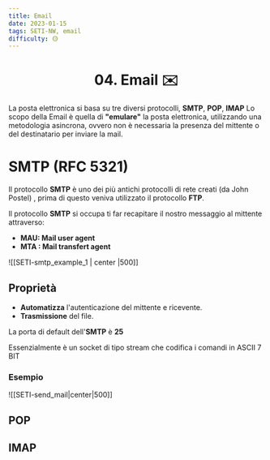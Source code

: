 ```yaml
---
title: Email
date: 2023-01-15
tags: SETI-NW, email
difficulty: 🟡
---
```


<h1  style="text-align: center;"> 04. Email ✉️</h1>

La posta elettronica si basa su tre diversi protocolli, **SMTP**, **POP**, **IMAP**
Lo scopo della Email è quella di **"emulare"** la posta elettronica, utilizzando una metodologia asincrona, ovvero non è necessaria la presenza del mittente o del destinatario per inviare la mail.

# SMTP (RFC 5321)

Il protocollo **SMTP** è uno dei più antichi protocolli di rete creati (da John Postel) , prima di questo veniva utilizzato il protocollo **FTP**.

Il protocollo **SMTP** si occupa ti far recapitare il nostro messaggio al mittente attraverso:
- **MAU: Mail user agent**
- **MTA : Mail transfert agent**

![[SETI-smtp_example_1 | center |500]]

## Proprietà
- **Automatizza** l'autenticazione del mittente e ricevente.
- **Trasmissione** del file.

La porta di default dell'**SMTP** è **25**

Essenzialmente è un socket di tipo stream che codifica i comandi in ASCII 7 BIT


### Esempio

![[SETI-send_mail|center|500]]


## POP




## IMAP

